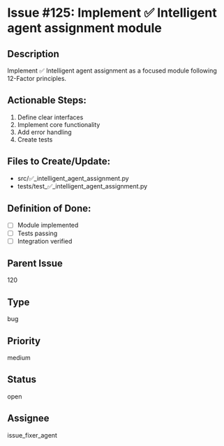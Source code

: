 # Issue #125: Implement ✅ Intelligent agent assignment module

## Description
Implement ✅ Intelligent agent assignment as a focused module following 12-Factor principles.

## Actionable Steps:
1. Define clear interfaces
2. Implement core functionality  
3. Add error handling
4. Create tests

## Files to Create/Update:
- src/✅_intelligent_agent_assignment.py
- tests/test_✅_intelligent_agent_assignment.py

## Definition of Done:
- [ ] Module implemented
- [ ] Tests passing
- [ ] Integration verified

## Parent Issue
120

## Type
bug

## Priority
medium

## Status
open

## Assignee
issue_fixer_agent
